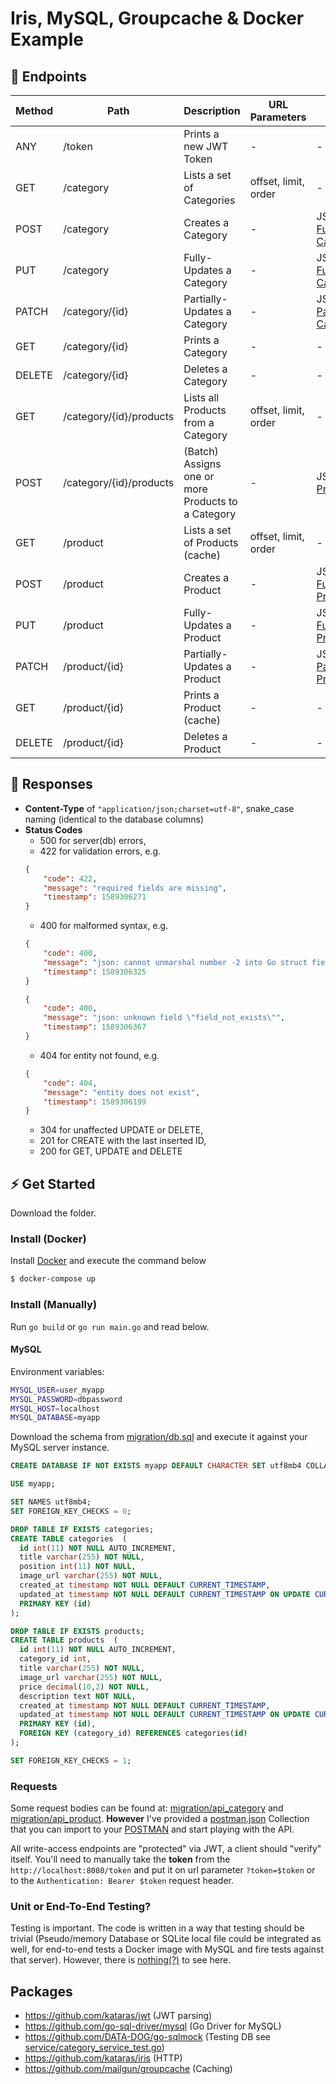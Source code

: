 # Iris, MySQL, Groupcache & Docker Example

## 📘 Endpoints

| Method | Path                | Description            | URL Parameters | Body                       | Auth Required |
|--------|---------------------|------------------------|--------------- |----------------------------|---------------|
| ANY    | /token              | Prints a new JWT Token | -              | -                          | -             |
| GET    | /category           | Lists a set of Categories    | offset, limit, order | -                    | -             |
| POST   | /category           | Creates a Category      | -              | JSON [Full Category](migration/api_category/create_category.json)              | Token      |
| PUT    | /category           | Fully-Updates a Category | -              | JSON [Full Category](migration/api_category/update_category.json)              | Token      |
| PATCH  | /category/{id}      | Partially-Updates a Category | -              | JSON [Partial Category](migration/api_category/update_partial_category.json)              | Token      |
| GET    | /category/{id}      | Prints a Category         | -              | -      | -          |
| DELETE | /category/{id}      | Deletes a Category      | -              | -      | Token      |
| GET    | /category/{id}/products | Lists all Products from a Category      | offset, limit, order | -      | -      |
| POST   | /category/{id}/products | (Batch) Assigns one or more Products to a Category      | -              | JSON [Products](migration/api_category/insert_products_category.json)      | Token      |
| GET    | /product           | Lists a set of Products (cache)     | offset, limit, order | -                    | -             |
| POST   | /product           | Creates a Product      | -              | JSON [Full Product](migration/api_product/create_product.json)              | Token      |
| PUT    | /product           | Fully-Updates a Product | -              | JSON [Full Product](migration/api_product/update_product.json)              | Token      |
| PATCH  | /product/{id}      | Partially-Updates a Product | -              | JSON [Partial Product](migration/api_product/update_partial_product.json)              | Token      |
| GET    | /product/{id}      | Prints a Product (cache)         | -              | -      | -          |
| DELETE | /product/{id}      | Deletes a Product        | -              | -      | Token      |



## 📑 Responses

* **Content-Type** of `"application/json;charset=utf-8"`, snake_case naming (identical to the database columns)
* **Status Codes**
    * 500 for server(db) errors,
    * 422 for validation errors, e.g.
    ```json
    {
        "code": 422,
        "message": "required fields are missing",
        "timestamp": 1589306271
    }
    ```
    * 400 for malformed syntax, e.g.
    ```json
    {
        "code": 400,
        "message": "json: cannot unmarshal number -2 into Go struct field Category.position of type uint64",
        "timestamp": 1589306325
    }
    ```
    ```json
    {
        "code": 400,
        "message": "json: unknown field \"field_not_exists\"",
        "timestamp": 1589306367
    }
    ```
    * 404 for entity not found, e.g.
    ```json
    {
        "code": 404,
        "message": "entity does not exist",
        "timestamp": 1589306199
    }
    ```
    * 304 for unaffected UPDATE or DELETE,
    * 201 for CREATE with the last inserted ID,
    * 200 for GET, UPDATE and DELETE

## ⚡ Get Started

Download the folder.

### Install (Docker)

Install [Docker](https://www.docker.com/) and execute the command below

```sh
$ docker-compose up
```

### Install (Manually)

Run `go build` or `go run main.go` and read below.

#### MySQL

Environment variables:

```sh
MYSQL_USER=user_myapp
MYSQL_PASSWORD=dbpassword
MYSQL_HOST=localhost
MYSQL_DATABASE=myapp
```

Download the schema from [migration/db.sql](migration/db.sql) and execute it against your MySQL server instance.

```sql
CREATE DATABASE IF NOT EXISTS myapp DEFAULT CHARACTER SET utf8mb4 COLLATE utf8mb4_unicode_ci;

USE myapp;

SET NAMES utf8mb4;
SET FOREIGN_KEY_CHECKS = 0;

DROP TABLE IF EXISTS categories;
CREATE TABLE categories  (
  id int(11) NOT NULL AUTO_INCREMENT,
  title varchar(255) NOT NULL,
  position int(11) NOT NULL,
  image_url varchar(255) NOT NULL,
  created_at timestamp NOT NULL DEFAULT CURRENT_TIMESTAMP,
  updated_at timestamp NOT NULL DEFAULT CURRENT_TIMESTAMP ON UPDATE CURRENT_TIMESTAMP,
  PRIMARY KEY (id)
);

DROP TABLE IF EXISTS products;
CREATE TABLE products  (
  id int(11) NOT NULL AUTO_INCREMENT,
  category_id int,
  title varchar(255) NOT NULL,
  image_url varchar(255) NOT NULL,
  price decimal(10,2) NOT NULL,
  description text NOT NULL,
  created_at timestamp NOT NULL DEFAULT CURRENT_TIMESTAMP,
  updated_at timestamp NOT NULL DEFAULT CURRENT_TIMESTAMP ON UPDATE CURRENT_TIMESTAMP,
  PRIMARY KEY (id),
  FOREIGN KEY (category_id) REFERENCES categories(id)
);

SET FOREIGN_KEY_CHECKS = 1;
```

### Requests

Some request bodies can be found at: [migration/api_category](migration/api_category) and [migration/api_product](migration/api_product). **However** I've provided a [postman.json](migration/myapp_postman.json) Collection that you can import to your [POSTMAN](https://learning.postman.com/docs/postman/collections/importing-and-exporting-data/#collections) and start playing with the API.

All write-access endpoints are "protected" via JWT, a client should "verify" itself. You'll need to manually take the **token** from the `http://localhost:8080/token` and put it on url parameter `?token=$token` or to the `Authentication: Bearer $token` request header.

### Unit or End-To-End Testing?

Testing is important. The code is written in a way that testing should be trivial (Pseudo/memory Database or SQLite local file could be integrated as well, for end-to-end tests a Docker image with MySQL and fire tests against that server). However, there is [nothing(?)](service/category_service_test.go) to see here.

## Packages

- https://github.com/kataras/jwt (JWT parsing)
- https://github.com/go-sql-driver/mysql (Go Driver for MySQL)
- https://github.com/DATA-DOG/go-sqlmock (Testing DB see [service/category_service_test.go](service/category_service_test.go))
- https://github.com/kataras/iris (HTTP)
- https://github.com/mailgun/groupcache (Caching)
